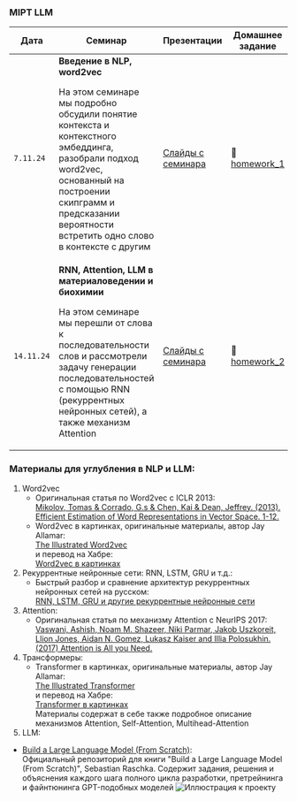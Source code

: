 ### MIPT LLM

| Дата     |    Семинар                                  | Презентации            |     Домашнее задание |
| ---------|-------------------------------------------------------| -----------------------|----------------------|
| `7.11.24`  |**Введение в NLP, word2vec**<p>На этом семинаре мы подробно обсудили понятие контекста и контекстного эмбеддинга, разобрали подход word2vec, основанный на построении скипграмм и предсказании вероятности встретить одно слово в контексте с другим | [Слайды с семинара](https://github.com/YanaPropad/MIPT_LLM/blob/main/Введение%20в%20NLP%2C%20LLM%20%20в%20материаловедении%20и%20химии%20-%20часть%201.pdf)|&#128193;[homework_1](https://github.com/YanaPropad/MIPT_LLM/tree/main/homework_1)|
| `14.11.24` |**RNN, Attention, LLM в материаловедении и биохимии**<p>На этом семинаре мы перешли от слова к последовательности слов и рассмотрели задачу генерации последовательностей с помощью RNN (рекуррентных нейронных сетей), а также механизм Attention | [Слайды с семинара](https://github.com/YanaPropad/MIPT_LLM/blob/main/Введение%20в%20NLP%2C%20LLM%20в%20материаловедении%20и%20химии%20-%20часть%202.pdf)|&#128193;[homework_2](https://github.com/YanaPropad/MIPT_LLM/tree/main/homework_2)|

### Материалы для углубления в NLP и LLM:
1. Word2vec
   - Оригинальная статья по Word2vec с ICLR 2013:<br>
     [Mikolov, Tomas & Corrado, G.s & Chen, Kai & Dean, Jeffrey. (2013). Efficient Estimation of Word Representations in Vector Space. 1-12.](https://arxiv.org/abs/1301.3781)
   - Word2vec в картинках, оригинальные материалы, автор Jay Allamar:<br>
     [The Illustrated Word2vec](https://jalammar.github.io/illustrated-word2vec/)<br>
     и перевод на Хабре:<br>
     [Word2vec в картинках](https://habr.com/ru/articles/446530/)
2. Рекуррентные нейронные сети: RNN, LSTM, GRU и т.д.:
   - Быстрый разбор и сравнение архитектур рекуррентных нейронных сетей на русском:<br>
     [RNN, LSTM, GRU и другие рекуррентные нейронные сети](http://vbystricky.ru/2021/05/rnn_lstm_gru_etc.html)
3. Attention:
   - Оригинальная статья по механизму Attention с NeurIPS 2017:<br>
     [Vaswani, Ashish, Noam M. Shazeer, Niki Parmar, Jakob Uszkoreit, Llion Jones, Aidan N. Gomez, Lukasz Kaiser and Illia Polosukhin. (2017) Attention is All you Need.](https://papers.nips.cc/paper_files/paper/2017/hash/3f5ee243547dee91fbd053c1c4a845aa-Abstract.html)
4. Трансформеры:
   - Transformer в картинках, оригинальные материалы, автор Jay Allamar:<br>
     [The Illustrated Transformer](https://jalammar.github.io/illustrated-transformer/)<br>
     и перевод на Хабре:<br>
     [Transformer в картинках](https://habr.com/ru/articles/486358/)<br>
     Материалы содержат в себе также подробное описание механизмов Attention, Self-Attention, Multihead-Attention
5. LLM:
  - [Build a Large Language Model (From Scratch)](https://github.com/rasbt/LLMs-from-scratch):<br>
    Официальный репозиторий для книги "Build a Large Language Model (From Scratch)", Sebastian Raschka. Содержит задания, решения и объяснения каждого шага полного цикла разработки, претрейнинга и файнтюнинга GPT-подобных моделей
  ![Иллюстрация к проекту](https://camo.githubusercontent.com/a17472f25db0af2e7a72700cf3e994b48a61405931b54111ed4d62cbe0371216/68747470733a2f2f73656261737469616e72617363686b612e636f6d2f696d616765732f4c4c4d732d66726f6d2d736372617463682d696d616765732f6d656e74616c2d6d6f64656c2e6a7067)


